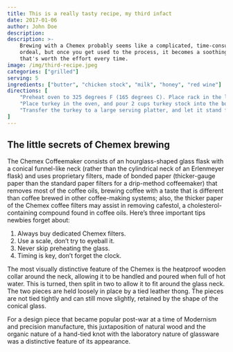```yaml
---
title: This is a really tasty recipe, my third infact
date: 2017-01-06
author: John Doe
description:
description: >-
    Brewing with a Chemex probably seems like a complicated, time-consuming
    ordeal, but once you get used to the process, it becomes a soothing ritual
    that's worth the effort every time.
image: /img/third-recipe.jpeg
categories: ["grilled"]
serving: 5
ingredients: ["butter", "chicken stock", "milk", "honey", "red wine"]
directions: [
    "Preheat oven to 325 degrees F (165 degrees C). Place rack in the lowest position of the oven.",
    "Place turkey in the oven, and pour 2 cups turkey stock into the bottom of the roasting pan. Baste all over every 30 minutes with the juices on the bottom of the pan.",
    "Transfer the turkey to a large serving platter, and let it stand for at least 20 to 30 minutes before carving."
]
---
```


## The little secrets of Chemex brewing

The Chemex Coffeemaker consists of an hourglass-shaped glass flask with a conical funnel-like neck (rather than the cylindrical neck of an Erlenmeyer flask) and uses proprietary filters, made of bonded paper (thicker-gauge paper than the standard paper filters for a drip-method coffeemaker) that removes most of the coffee oils, brewing coffee with a taste that is different than coffee brewed in other coffee-making systems; also, the thicker paper of the Chemex coffee filters may assist in removing cafestol, a cholesterol-containing compound found in coffee oils. Here’s three important tips newbies forget about:

1. Always buy dedicated Chemex filters.
2. Use a scale, don’t try to eyeball it.
3. Never skip preheating the glass.
4. Timing is key, don’t forget the clock.

The most visually distinctive feature of the Chemex is the heatproof wooden collar around the neck, allowing it to be handled and poured when full of hot water. This is turned, then split in two to allow it to fit around the glass neck. The two pieces are held loosely in place by a tied leather thong. The pieces are not tied tightly and can still move slightly, retained by the shape of the conical glass.

For a design piece that became popular post-war at a time of Modernism and precision manufacture, this juxtaposition of natural wood and the organic nature of a hand-tied knot with the laboratory nature of glassware was a distinctive feature of its appearance.
